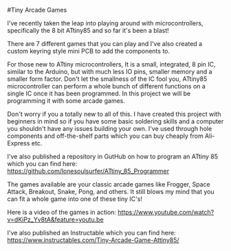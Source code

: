 #Tiny Arcade Games

I've recently taken the leap into playing around with microcontrollers, specifically the 8 bit ATtiny85 and so far it's been a blast!

There are 7 different games that you can play and I've also created a custom keyring style mini PCB to add the components to.

For those new to ATtiny microcontrollers, It is a small, integrated, 8 pin IC, similar to the Arduino, but with much less IO pins, smaller memory and a smaller form factor. Don't let the smallness of the IC fool you, ATtiny85 microcontroller can perform a whole bunch of different functions on a single IC once it has been programmed. In this project we will be programming it with some arcade games.

Don't worry if you a totally new to all of this. I have created this project with beginners in mind so if you have some basic soldering skills and a computer you shouldn't have any issues building your own. I've used through hole components and off-the-shelf parts which you can buy cheaply from Ali-Express etc.

I've also published a repository in GutHub on how to program an ATtiny 85 which you can find here: https://github.com/lonesoulsurfer/ATtiny_85_Programmer

The games available are your classic arcade games like Frogger, Space Attack, Breakout, Snake, Pong, and others. It still blows my mind that you can fit a whole game into one of these tiny IC's!

Here is a video of the games in action: https://www.youtube.com/watch?v=dKiPz_Yv8tA&feature=youtu.be

I've also published an Instructable which you can find here: https://www.instructables.com/Tiny-Arcade-Game-Attiny85/
